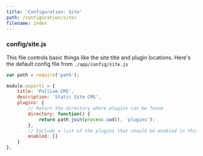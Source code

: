 ```yaml
---
title: 'Configuration: Site'
path: /configuration/site/
filename: index
---
```

### config/site.js

This file controls basic things like the site title and plugin locations. Here's the default config file from `./app/config/site.js`

```javascript
var path = require('path');

module.exports = {
    title: 'Pallium CMS',
    description: 'Static Site CMS',
    plugins: {
        // Return the directory where plugins can be found
        directory: function() {
            return path.join(process.cwd(), 'plugins');
        },
        // Include a list of the plugins that should be enabled in this instance
        enabled: []
    }
};
```